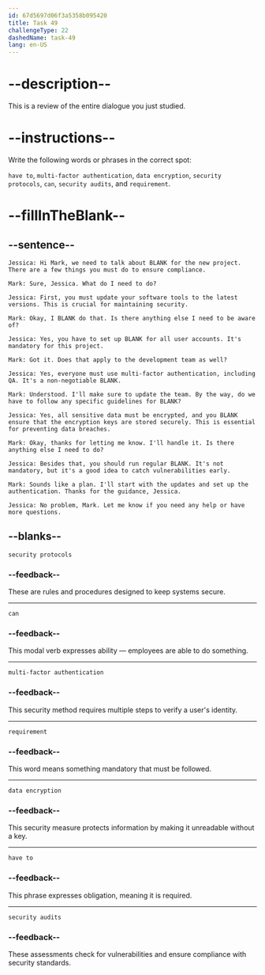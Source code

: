 ```yaml
---
id: 67d5697d06f3a5358b095420
title: Task 49
challengeType: 22
dashedName: task-49
lang: en-US
---
```


<!-- REVIEW -->

# --description--

This is a review of the entire dialogue you just studied.

# --instructions--

Write the following words or phrases in the correct spot:

`have to`, `multi-factor authentication`, `data encryption`, `security protocols`, `can`, `security audits`, and `requirement`.

# --fillInTheBlank--

## --sentence--

`Jessica: Hi Mark, we need to talk about BLANK for the new project. There are a few things you must do to ensure compliance.`

`Mark: Sure, Jessica. What do I need to do?`

`Jessica: First, you must update your software tools to the latest versions. This is crucial for maintaining security.`

`Mark: Okay, I BLANK do that. Is there anything else I need to be aware of?`

`Jessica: Yes, you have to set up BLANK for all user accounts. It's mandatory for this project.`

`Mark: Got it. Does that apply to the development team as well?`

`Jessica: Yes, everyone must use multi-factor authentication, including QA. It's a non-negotiable BLANK.`

`Mark: Understood. I'll make sure to update the team. By the way, do we have to follow any specific guidelines for BLANK?`

`Jessica: Yes, all sensitive data must be encrypted, and you BLANK ensure that the encryption keys are stored securely. This is essential for preventing data breaches.`

`Mark: Okay, thanks for letting me know. I'll handle it. Is there anything else I need to do?`

`Jessica: Besides that, you should run regular BLANK. It's not mandatory, but it's a good idea to catch vulnerabilities early.`

`Mark: Sounds like a plan. I'll start with the updates and set up the authentication. Thanks for the guidance, Jessica.`

`Jessica: No problem, Mark. Let me know if you need any help or have more questions.`

## --blanks--

`security protocols`

### --feedback--

These are rules and procedures designed to keep systems secure.

---

`can`

### --feedback--

This modal verb expresses ability — employees are able to do something.

---

`multi-factor authentication`

### --feedback--

This security method requires multiple steps to verify a user's identity.

---

`requirement`

### --feedback--

This word means something mandatory that must be followed.

---

`data encryption`

### --feedback--

This security measure protects information by making it unreadable without a key.

---

`have to`

### --feedback--

This phrase expresses obligation, meaning it is required.

---

`security audits`

### --feedback--

These assessments check for vulnerabilities and ensure compliance with security standards.
